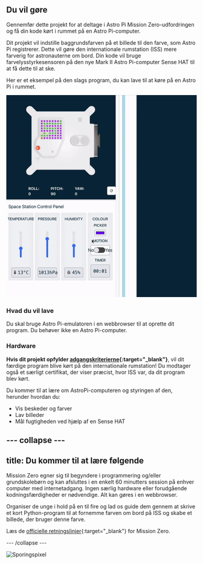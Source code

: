 ## Du vil gøre

Gennemfør dette projekt for at deltage i Astro Pi Mission Zero-udfordringen og få din kode kørt i rummet på en Astro Pi-computer.

Dit projekt vil indstille baggrundsfarven på et billede til den farve, som Astro Pi registrerer. Dette vil gøre den internationale rumstation (ISS) mere farverig for astronauterne om bord. Din kode vil bruge farvelysstyrkesensoren på den nye Mark II Astro Pi-computer Sense HAT til at få dette til at ske.

Her er et eksempel på den slags program, du kan lave til at køre på en Astro Pi i rummet.

![Sense HAT emulatoren kører et prøveprogram med en slange, hvis baggrundsfarve ændrer farvesansen.](images/finished.gif)

### Hvad du vil lave

Du skal bruge Astro Pi-emulatoren i en webbrowser til at oprette dit program. Du behøver ikke en Astro Pi-computer.

### Hardware

**Hvis dit projekt opfylder [adgangskriterierne](https://astro-pi.org/mission-zero/eligibility){:target="_blank"}**, vil dit færdige program blive kørt på den internationale rumstation! Du modtager også et særligt certifikat, der viser præcist, hvor ISS var, da dit program blev kørt.

Du kommer til at lære om AstroPi-computeren og styringen af den, herunder hvordan du:
+ Vis beskeder og farver
+ Lav billeder
+ Mål fugtigheden ved hjælp af en Sense HAT

--- collapse ---
---
title: Du kommer til at lære følgende
---

Mission Zero egner sig til begyndere i programmering og/eller grundskolebørn og kan afsluttes i en enkelt 60 minutters session på enhver computer med internetadgang. Ingen særlig hardware eller forudgående kodningsfærdigheder er nødvendige. Alt kan gøres i en webbrowser.

Organiser de unge i hold på en til fire og lad os guide dem gennem at skrive et kort Python-program til at fornemme farven om bord på ISS og skabe et billede, der bruger denne farve.

Læs de [officielle retningslinjer](https://astro-pi.org/mission-zero/guidelines){:target="_blank"} for Mission Zero.

\--- /collapse \---

![Sporingspixel](https://code.org/api/hour/begin_raspberrypi_astropi.png)
